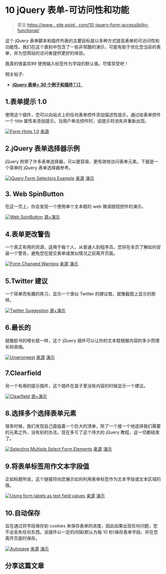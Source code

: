# 10 jQuery 表单-可访问性和功能

> 原文:[https://www . site point . com/10-jquery-form-accessibility-functional/](https://www.sitepoint.com/10-jquery-form-accessibility-functionality/)

这个 jQuery 表单脚本和插件列表的主要目标是以多种方式提高表单的可访问性和功能性。我们在这个类别中包含了一些非常酷的演示，可能有助于优化您当前的表单，并为您网站的访问者提供更好的体验。

我真的很喜欢#9 使用输入标签作为字段的默认值。尽情享受吧！

相关帖子:

*   [**jQuery 表单> 30 个例子和插件**T3】](http://www.jquery4u.com/forms/30-jquery-forms/)

## 1.表单提示 1.0

使用这个插件，您可以向站点上的任何表单控件添加描述性提示。通过给表单控件一个 title 属性来添加提示。当用户单击控件时，该提示将消失并重新出现。

 [![Form Hints 1.0](../Images/83580bc989ab52667c8536badb62a186.png)](http://andreaslagerkvist.com/jquery/form-hints/) 
[来源](http://andreaslagerkvist.com/jquery/form-hints/)

## 2.jQuery 表单选择器示例

jQuery 附带了许多表单选择器，可以更容易、更有效地访问表单元素。下面是一个简单的 jQuery 表单选择器参考。

 [![jQuery Form Selectors Example](../Images/c28d854018dfdc45d76b759e24f27633.png)](http://www.mkyong.com/jquery/jquery-form-selectors-example/) 
[来源](http://www.mkyong.com/jquery/jquery-form-selectors-example/)
[演示](http://www.mkyong.com/wp-content/uploads/jQuery/jQuery-form-selector.html)

## 3\. Web SpinButton

在这一页上，你会发现一个使用单个文本框的 web 微调按钮控件的演示。

 [![Web SpinButton](../Images/92138fad3bb90f4aa318c3267f14efc1.png)](http://www.softwareunity.com/jquery/JQuerySpinBtn/) 
[源+演示](http://www.softwareunity.com/jquery/JQuerySpinBtn/)

## 4.表单更改警告

一个真正有用的资源，适用于每个人，从普通人到程序员。您将在本页了解如何安装一个警告，避免您在提交表单或类似情况之前离开页面。

 [![Form Changed Warning](../Images/47a52b5f607b7eb5c03590ef95840bb4.png)](http://misterdai.wordpress.com/2010/06/04/jquery-form-changed-warning/) 
[来源](http://misterdai.wordpress.com/2010/06/04/jquery-form-changed-warning/)
[演示](http://jsbin.com/amecu3)

## 5.Twitter 建议

一个简单而有趣的练习，显示一个类似 Twitter 的建议框，就像截图上显示的那样。

 [![Twitter Suggestion](../Images/ff48f2c5914e1b5019fd4a03c7734b79.png)](http://www.enricofoschi.com/jquery/twittersuggestion/) 
[源+演示](http://www.enricofoschi.com/jquery/twittersuggestion/)

## 6.最长的

就像脸书的增长框一样，这个 jQuery 插件可以让你的文本框根据内容的多少而增长和收缩。

 [![Unwrongest](../Images/991ebf5d52e87c8364b7224fcfddc3d3.png)](http://www.unwrongest.com/projects/elastic/) 
[来源](http://www.unwrongest.com/projects/elastic/)
[演示](http://www.unwrongest.com/projects/elastic/#demo)

## 7.Clearfield

另一个有用的提示插件，这个插件在盒子里没有内容的时候显示一个建议。

 [![Clearfield](../Images/7ea3ce44270c776d5ae88d0958d2dc84.png)](http://labs.thesedays.com/projects/jquery/clearfield/) 
[源+演示](http://labs.thesedays.com/projects/jquery/clearfield/)

## 8.选择多个选择表单元素

很多时候，我们发现自己面临着一个巨大的清单，除了一个接一个地选择我们需要的元素之外，没有别的办法，现在多亏了这个伟大的 jQuery 教程，这一切都结束了。

 [![Selecting Multiple Select Form Elements](../Images/3f5c2c60d4186d428f34417b3b9f157a.png)](http://www.chromaticsites.com/blog/jquery-tutorial-selecting-multiple-select-form-elements-on-the-fly/) 
[来源](http://www.chromaticsites.com/blog/jquery-tutorial-selecting-multiple-select-form-elements-on-the-fly/)
[演示](http://blog-media.chromaticsites.com/tutorials/jquery/0001_Select_Multiple_Option_Elements/index.html)

## 9.将表单标签用作文本字段值

正如标题所说，这个链接将向您展示如何利用表单标签作为文本字段或文本区域的值。

 [![Using form labels as text field values](../Images/5a35be69d4cd892b32a9834f083d815f.png)](http://cssglobe.com/post/2494/using-form-labels-as-text-field-values) 
[来源](http://cssglobe.com/post/2494/using-form-labels-as-text-field-values)
[演示](http://cssglobe.com/lab/label2value/)

## 10.自动保存

旨在通过将字段保存到 cookies 来保存表单的进度，因此如果出现任何问题，您不会丢失任何东西。该插件以一定的间隔(默认为每 10 秒)保存表单字段，并在您离开页面时保存。

 [![Autosave](../Images/05df1f23360d32bff02d9ba13a33afb5.png)](http://rikrikrik.com/jquery/autosave/) 
[来源](http://rikrikrik.com/jquery/autosave/)
[演示](http://rikrikrik.com/jquery/autosave/#examples)

## 分享这篇文章